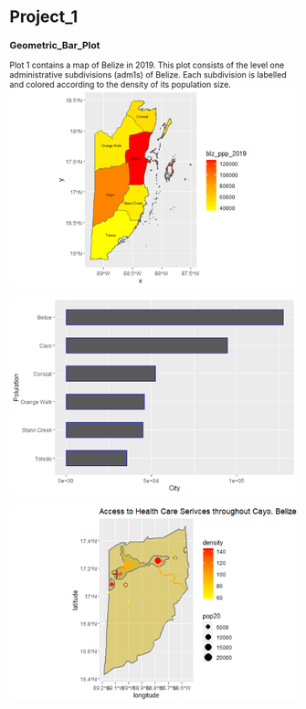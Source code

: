 # Project_1

### Geometric_Bar_Plot
Plot 1 contains a map of Belize in 2019. This plot consists of the level one administrative subdivisions (adm1s) of Belize. Each subdivision is labelled and colored according to the density of its population size. 
![](blz_ppp_2019.png)

![](blz_barplot.png)

![](blz_hcs.png)
